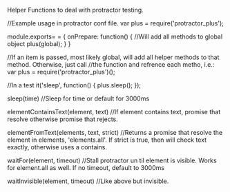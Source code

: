 Helper Functions to deal with protractor testing.

//Example usage in protractor conf file.
var plus = require('protractor_plus');

module.exports= = {
	onPrepare: function() {
		//Will add all methods to global object
		plus(global);
	}
}

//If an item is passed, most likely global, will add all helper methods to that method. Otherwise, just call
//the function and refrence each metho, i.e.:
var plus = require('protractor_plus')();

//In a test
it('sleep', function() {
	plus.sleep();
});


sleep(time) //Sleep for time or default for 3000ms

elementContainsText(element, text) //If element contains text, promise that resolve otherwise promise that rejects.

elementFromText(elements, text, strict) //Returns a promise that resolve the element in elements, 'elements.all'. If strict is true, then will check text exactly, otherwise uses a contains.

waitFor(element, timeout) //Stall protractor un til element is visible. Works for element.all as well. If no timeout, default to 3000ms

waitInvisible(element, timeout) //Like above but invisible.

